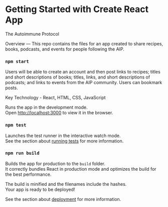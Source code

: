 # Getting Started with Create React App

The Autoimmune Protocol

Overview — This repo contains the files for an app created to share recipes, books, podcasts, and events for people following the AIP.

### `npm start`
Users will be able to create an account and then post links to recipes; titles and short descriptions of books; titles, links, and short descriptions of podcasts; and links to events from the AIP community. Users can bookmark posts.

Key Technology - React, HTML, CSS, JavaScript

Runs the app in the development mode.\
Open [http://localhost:3000](http://localhost:3000) to view it in the browser.


### `npm test`

Launches the test runner in the interactive watch mode.\
See the section about [running tests](https://facebook.github.io/create-react-app/docs/running-tests) for more information.

### `npm run build`

Builds the app for production to the `build` folder.\
It correctly bundles React in production mode and optimizes the build for the best performance.

The build is minified and the filenames include the hashes.\
Your app is ready to be deployed!

See the section about [deployment](https://facebook.github.io/create-react-app/docs/deployment) for more information.



